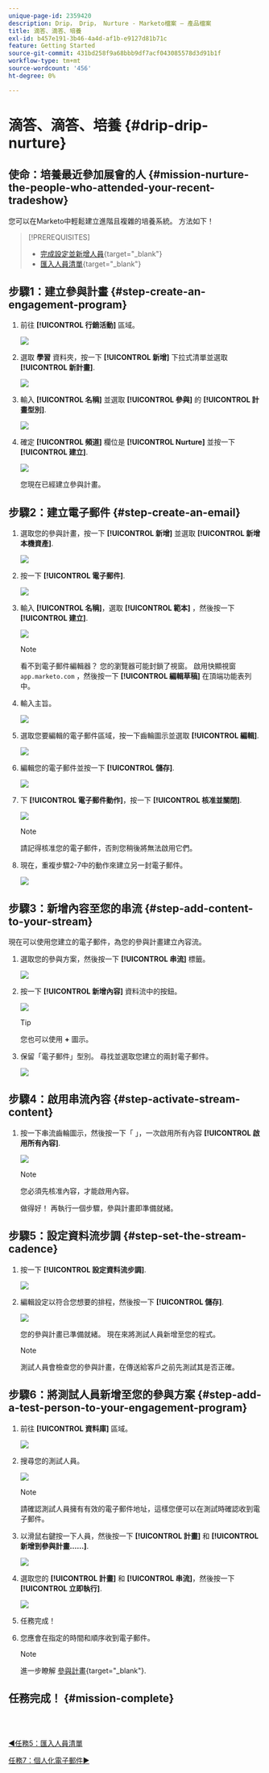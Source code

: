 ```yaml
---
unique-page-id: 2359420
description: Drip， Drip， Nurture - Marketo檔案 — 產品檔案
title: 滴答、滴答、培養
exl-id: b457e191-3b46-4a4d-af1b-e9127d81b71c
feature: Getting Started
source-git-commit: 431bd258f9a68bbb9df7acf043085578d3d91b1f
workflow-type: tm+mt
source-wordcount: '456'
ht-degree: 0%

---
```


# 滴答、滴答、培養 {#drip-drip-nurture}

## 使命：培養最近參加展會的人 {#mission-nurture-the-people-who-attended-your-recent-tradeshow}

您可以在Marketo中輕鬆建立進階且複雜的培養系統。 方法如下！

>[!PREREQUISITES]
>
>* [完成設定並新增人員](/help/marketo/getting-started/quick-wins/get-set-up-and-add-a-person.md){target="_blank"}
>* [匯入人員清單](/help/marketo/getting-started/quick-wins/import-a-list-of-people.md){target="_blank"}

## 步驟1：建立參與計畫 {#step-create-an-engagement-program}

1. 前往 **[!UICONTROL 行銷活動]** 區域。

   ![](assets/drip-drip-nurture-1.png)

1. 選取 **學習** 資料夾，按一下 **[!UICONTROL 新增]** 下拉式清單並選取 **[!UICONTROL 新計畫]**.

   ![](assets/drip-drip-nurture-2.png)

1. 輸入 **[!UICONTROL 名稱]** 並選取 **[!UICONTROL 參與]** 的 **[!UICONTROL 計畫型別]**.

   ![](assets/drip-drip-nurture-3.png)

1. 確定 **[!UICONTROL 頻道]** 欄位是 **[!UICONTROL Nurture]** 並按一下 **[!UICONTROL 建立]**.

   ![](assets/drip-drip-nurture-4.png)

   您現在已經建立參與計畫。

## 步驟2：建立電子郵件 {#step-create-an-email}

1. 選取您的參與計畫，按一下 **[!UICONTROL 新增]** 並選取 **[!UICONTROL 新增本機資產]**.

   ![](assets/drip-drip-nurture-5.png)

1. 按一下 **[!UICONTROL 電子郵件]**.

   ![](assets/drip-drip-nurture-6.png)

1. 輸入 **[!UICONTROL 名稱]**，選取 **[!UICONTROL 範本]** ，然後按一下 **[!UICONTROL 建立]**.

   ![](assets/drip-drip-nurture-7.png)

   >[!NOTE]
   >
   >看不到電子郵件編輯器？ 您的瀏覽器可能封鎖了視窗。 啟用快顯視窗 `app.marketo.com` ，然後按一下 **[!UICONTROL 編輯草稿]** 在頂端功能表列中。

1. 輸入主旨。

   ![](assets/drip-drip-nurture-8.png)

1. 選取您要編輯的電子郵件區域，按一下齒輪圖示並選取 **[!UICONTROL 編輯]**.

   ![](assets/drip-drip-nurture-9.png)

1. 編輯您的電子郵件並按一下 **[!UICONTROL 儲存]**.

   ![](assets/drip-drip-nurture-10.png)

1. 下 **[!UICONTROL 電子郵件動作]**，按一下 **[!UICONTROL 核准並關閉]**.

   ![](assets/drip-drip-nurture-11.png)

   >[!NOTE]
   >
   >請記得核准您的電子郵件，否則您稍後將無法啟用它們。

1. 現在，重複步驟2-7中的動作來建立另一封電子郵件。

   ![](assets/drip-drip-nurture-12.png)

## 步驟3：新增內容至您的串流 {#step-add-content-to-your-stream}

現在可以使用您建立的電子郵件，為您的參與計畫建立內容流。

1. 選取您的參與方案，然後按一下 **[!UICONTROL 串流]** 標籤。

   ![](assets/drip-drip-nurture-13.png)

1. 按一下 **[!UICONTROL 新增內容]** 資料流中的按鈕。

   ![](assets/drip-drip-nurture-14.png)

   >[!TIP]
   >
   >您也可以使用 **+** 圖示。

1. 保留「電子郵件」型別。 尋找並選取您建立的兩封電子郵件。

   ![](assets/drip-drip-nurture-15.png)

## 步驟4：啟用串流內容 {#step-activate-stream-content}

1. 按一下串流齒輪圖示，然後按一下「 」，一次啟用所有內容 **[!UICONTROL 啟用所有內容]**.

   ![](assets/drip-drip-nurture-16.png)

   >[!NOTE]
   >
   >您必須先核准內容，才能啟用內容。

   做得好！ 再執行一個步驟，參與計畫即準備就緒。

## 步驟5：設定資料流步調 {#step-set-the-stream-cadence}

1. 按一下 **[!UICONTROL 設定資料流步調]**.

   ![](assets/drip-drip-nurture-17.png)

1. 編輯設定以符合您想要的排程，然後按一下 **[!UICONTROL 儲存]**.

   ![](assets/drip-drip-nurture-18.png)

   您的參與計畫已準備就緒。 現在來將測試人員新增至您的程式。

   >[!NOTE]
   >
   >測試人員會檢查您的參與計畫，在傳送給客戶之前先測試其是否正確。

## 步驟6：將測試人員新增至您的參與方案 {#step-add-a-test-person-to-your-engagement-program}

1. 前往 **[!UICONTROL 資料庫]** 區域。

   ![](assets/drip-drip-nurture-19.png)

1. 搜尋您的測試人員。

   ![](assets/drip-drip-nurture-20.png)

   >[!NOTE]
   >
   >請確認測試人員擁有有效的電子郵件地址，這樣您便可以在測試時確認收到電子郵件。

1. 以滑鼠右鍵按一下人員，然後按一下 **[!UICONTROL 計畫]** 和 **[!UICONTROL 新增到參與計畫……]**.

   ![](assets/drip-drip-nurture-21.png)

1. 選取您的 **[!UICONTROL 計畫]** 和 **[!UICONTROL 串流]**，然後按一下 **[!UICONTROL 立即執行]**.

   ![](assets/drip-drip-nurture-22.png)

1. 任務完成！

1. 您應會在指定的時間和順序收到電子郵件。

   >[!NOTE]
   >
   >進一步瞭解 [參與計畫](/help/marketo/product-docs/email-marketing/drip-nurturing/creating-an-engagement-program/understanding-engagement-programs.md){target="_blank"}.

## 任務完成！ {#mission-complete}

<br> 

[◄任務5：匯入人員清單](/help/marketo/getting-started/quick-wins/import-a-list-of-people.md)

[任務7：個人化電子郵件►](/help/marketo/getting-started/quick-wins/personalize-an-email.md)
